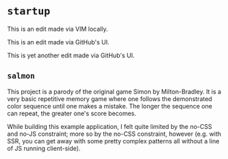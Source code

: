 # `startup`

This is an edit made via VIM locally.

This is an edit made via GitHub's UI.

This is yet another edit made via GitHub's UI.

## `salmon`

This project is a parody of the original game Simon by Milton-Bradley.
It is a very basic repetitive memory game where one follows the demonstrated color sequence until one makes a mistake.
The longer the sequence one can repeat, the greater one's score becomes.

While building this example application, I felt quite limited by the no-CSS and no-JS constraint; more so by the no-CSS constraint, however (e.g. with SSR, you can get away with some pretty complex patterns all without a line of JS running client-side). 
